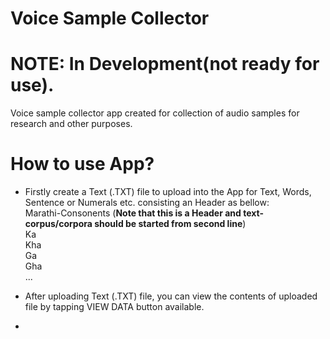 # Voice Sample Collector
# NOTE: In Development(not ready for use).
Voice sample collector app created for collection of audio samples for research and other purposes.

# How to use App?
- Firstly create a Text (.TXT) file to upload into the App for Text, Words, Sentence or Numerals etc. consisting an Header as bellow: <br/>
  Marathi-Consonents (<b>Note that this is a Header and text-corpus/corpora should be started from second line</b>)<br/>
  Ka<br/>
  Kha<br/>
  Ga<br/>
  Gha<br/>
  ...
 
 - After uploading Text (.TXT) file, you can view the contents of uploaded file by tapping VIEW DATA button available.
 - 
  
